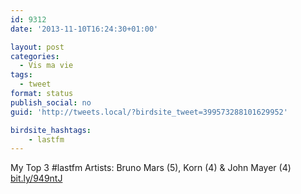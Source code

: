 ```yaml
---
id: 9312
date: '2013-11-10T16:24:30+01:00'

layout: post
categories:
  - Vis ma vie
tags:
  - tweet
format: status
publish_social: no
guid: 'http://tweets.local/?birdsite_tweet=399573288101629952'

birdsite_hashtags:
    - lastfm
---
```


My Top 3 #lastfm Artists: Bruno Mars (5), Korn (4) &amp; John Mayer (4) [bit.ly/949ntJ](http://bit.ly/949ntJ)
